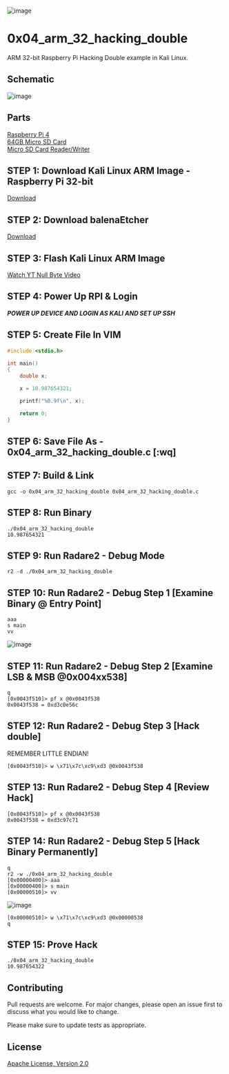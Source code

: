 ![image](https://github.com/mytechnotalent/0x04_arm_32_hacking_double/blob/main/RPI32AAHD.png?raw=true)

# 0x04_arm_32_hacking_double
ARM 32-bit Raspberry Pi Hacking Double example in Kali Linux.

## Schematic
![image](https://github.com/mytechnotalent/0x04_arm_32_hacking_double/blob/main/schematic.png?raw=true)

## Parts
[Raspberry Pi 4](https://www.adafruit.com/product/4292)<br>
[64GB Micro SD Card](https://www.amazon.com/SDSDQUA-064G-A11-Professional-MicroSDXC-formatted-recording/dp/106171327X)<br>
[Micro SD Card Reader/Writer](https://www.amazon.com/uni-Adapter-Supports-Compatible-MacBook/dp/B081VHSB2V)

## STEP 1: Download Kali Linux ARM Image - Raspberry Pi 32-bit
[Download](https://images.kali.org/arm-images/kali-linux-2020.3a-rpi3-nexmon.img.xz)

## STEP 2: Download balenaEtcher
[Download](https://www.balena.io/etcher)

## STEP 3: Flash Kali Linux ARM Image
[Watch YT Null Byte Video](https://www.youtube.com/watch?v=Jquf9BDm4iU&t=493s)

## STEP 4: Power Up RPI & Login
***POWER UP DEVICE AND LOGIN AS KALI AND SET UP SSH***

## STEP 5: Create File In VIM
```c
#include <stdio.h>

int main()
{
    double x;

    x = 10.987654321;

    printf("%0.9f\n", x);

    return 0;
}
```

## STEP 6: Save File As - 0x04_arm_32_hacking_double.c [:wq]

## STEP 7: Build & Link
```
gcc -o 0x04_arm_32_hacking_double 0x04_arm_32_hacking_double.c
```

## STEP 8: Run Binary
```
./0x04_arm_32_hacking_double
10.987654321
```

## STEP 9: Run Radare2 - Debug Mode
```
r2 -d ./0x04_arm_32_hacking_double
```

## STEP 10: Run Radare2 - Debug Step 1 [Examine Binary @ Entry Point]
```
aaa
s main
vv
```
![image](https://github.com/mytechnotalent/0x04_arm_32_hacking_double/blob/main/1.png?raw=true)

## STEP 11: Run Radare2 - Debug Step 2 [Examine LSB & MSB @0x004xx538]
```
q
[0x0043f510]> pf x @0x0043f538
0x0043f538 = 0xd3c0e56c
```

## STEP 12: Run Radare2 - Debug Step 3 [Hack double]
REMEMBER LITTLE ENDIAN!
```
[0x0043f510]> w \x71\x7c\xc9\xd3 @0x0043f538
```

## STEP 13: Run Radare2 - Debug Step 4 [Review Hack]
```
[0x0043f510]> pf x @0x0043f538
0x0043f538 = 0xd3c97c71
```

## STEP 14: Run Radare2 - Debug Step 5 [Hack Binary Permanently]
```
q
r2 -w ./0x04_arm_32_hacking_double
[0x00000400]> aaa
[0x00000400]> s main
[0x00000510]> vv
```
![image](https://github.com/mytechnotalent/0x04_arm_32_hacking_double/blob/main/2.png?raw=true)
```
[0x00000510]> w \x71\x7c\xc9\xd3 @0x00000538
q
```

## STEP 15: Prove Hack
```
./0x04_arm_32_hacking_double
10.987654322
```

## Contributing
Pull requests are welcome. For major changes, please open an issue first to discuss what you would like to change.

Please make sure to update tests as appropriate.

## License
[Apache License, Version 2.0](https://www.apache.org/licenses/LICENSE-2.0)
